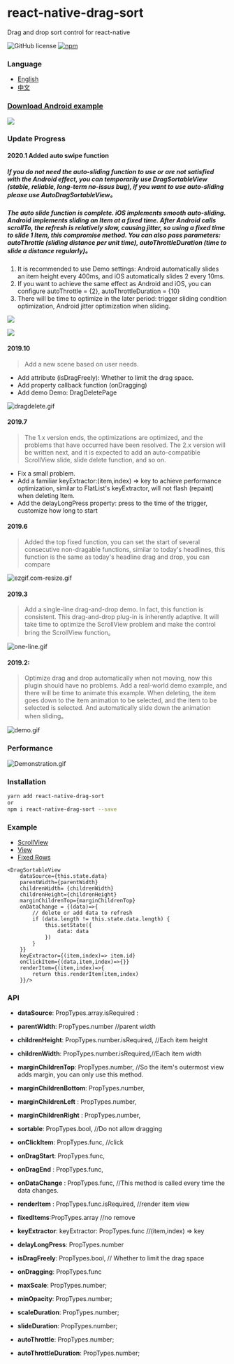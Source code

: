 # react-native-drag-sort
Drag and drop sort control for react-native

![GitHub license](https://img.shields.io/badge/license-MIT-green.svg)
[![npm](https://img.shields.io/npm/v/react-native-drag-sort.svg?style=flat)](https://npmjs.com/package/react-native-drag-sort)

### Language
- [English](https://github.com/mochixuan/react-native-drag-sort/blob/master/README.md) 
- [中文](https://github.com/mochixuan/react-native-drag-sort/blob/master/README_ZH.md)

### [Download Android example](https://fir.im/dragsort)

![](https://user-gold-cdn.xitu.io/2019/12/20/16f227b20501cd75?w=128&h=128&f=png&s=2098)

### Update Progress

#### 2020.1 Added auto swipe function

##### If you do not need the auto-sliding function to use or are not satisfied with the Android effect, you can temporarily use DragSortableView (stable, reliable, long-term no-issus bug), if you want to use auto-sliding please use AutoDragSortableView。

##### The auto slide function is complete. iOS implements smooth auto-sliding. Android implements sliding an Item at a fixed time. After Android calls scrollTo, the refresh is relatively slow, causing jitter, so using a fixed time to slide 1 Item, this compromise method. You can also pass parameters: autoThrottle (sliding distance per unit time), autoThrottleDuration (time to slide a distance regularly)。
1. It is recommended to use Demo settings: Android automatically slides an item height every 400ms, and iOS automatically slides 2 every 10ms.
2. If you want to achieve the same effect as Android and iOS, you can configure autoThrottle = {2}, autoThrottleDuration = {10}
3. There will be time to optimize in the later period: trigger sliding condition optimization, Android jitter optimization when sliding.

![](https://user-gold-cdn.xitu.io/2020/1/31/16ff953e160a4a8c?w=240&h=514&f=gif&s=3394945)

![](https://user-gold-cdn.xitu.io/2020/1/31/16ff9538f47c623a?w=240&h=514&f=gif&s=4241359)

#### 2019.10
> Add a new scene based on user needs.

- Add attribute (isDragFreely): Whether to limit the drag space.
- Add property callback function (onDragging)
- Add demo Demo: DragDeletePage

![dragdelete.gif](https://upload-images.jianshu.io/upload_images/2646598-4d22ddb8f92a6563.gif?imageMogr2/auto-orient/strip)

#### 2019.7 
> The 1.x version ends, the optimizations are optimized, and the problems that have occurred have been resolved. The 2.x version will be written next, and it is expected to add an auto-compatible ScrollView slide, slide delete function, and so on.

- Fix a small problem.
- Add a familiar keyExtractor:(item,index) => key to achieve performance optimization, similar to FlatList's keyExtractor, will not flash (repaint) when deleting Item.
- Add the delayLongPress property: press to the time of the trigger, customize how long to start

#### 2019.6 
> Added the top fixed function, you can set the start of several consecutive non-dragable functions, similar to today's headlines, this function is the same as today's headline drag and drop, you can compare

![ezgif.com-resize.gif](https://upload-images.jianshu.io/upload_images/2646598-405b01d61547c972.gif?imageMogr2/auto-orient/strip)

#### 2019.3
> Add a single-line drag-and-drop demo. In fact, this function is consistent. This drag-and-drop plug-in is inherently adaptive. It will take time to optimize the ScrollView problem and make the control bring the ScrollView function。

![one-line.gif](https://upload-images.jianshu.io/upload_images/2646598-dd17c76291514316.gif?imageMogr2/auto-orient/strip)

#### 2019.2: 
> Optimize drag and drop automatically when not moving, now this plugin should have no problems. Add a real-world demo example, and there will be time to animate this example. When deleting, the item goes down to the item animation to be selected, and the item to be selected is selected. And automatically slide down the animation when sliding。

![demo.gif](https://upload-images.jianshu.io/upload_images/2646598-bd118152420cc0a9.gif?imageMogr2/auto-orient/strip)

### Performance

![Demonstration.gif](https://upload-images.jianshu.io/upload_images/2646598-f3ece6209cb07e43.gif?imageMogr2/auto-orient/strip)

### Installation

```bash
yarn add react-native-drag-sort
or
npm i react-native-drag-sort --save 
```

### Example
- [ScrollView](https://github.com/mochixuan/react-native-drag-sort/blob/master/Example/app/container/ScrollPage.js)
- [View](https://github.com/mochixuan/react-native-drag-sort/blob/master/Example/app/container/NonScrollPage.js)
- [Fixed Rows](https://github.com/mochixuan/react-native-drag-sort/blob/master/Example/app/container/FixedRowsPage.js)

``` react
<DragSortableView
    dataSource={this.state.data}
    parentWidth={parentWidth}
    childrenWidth= {childrenWidth}
    childrenHeight={childrenHeight}
    marginChildrenTop={marginChildrenTop}
    onDataChange = {(data)=>{
        // delete or add data to refresh
        if (data.length != this.state.data.length) {
            this.setState({
                data: data
            })
        }
    }}
    keyExtractor={(item,index)=> item.id}
    onClickItem={(data,item,index)=>{}}
    renderItem={(item,index)=>{
        return this.renderItem(item,index)
    }}/>

```

### API
- **dataSource**: PropTypes.array.isRequired :
- **parentWidth**: PropTypes.number //parent width
- **childrenHeight**: PropTypes.number.isRequired, //Each item height
- **childrenWidth**: PropTypes.number.isRequired,//Each item width

- **marginChildrenTop**: PropTypes.number,  //So the item's outermost view adds margin, you can only use this method.
- **marginChildrenBottom**: PropTypes.number,
- **marginChildrenLeft** : PropTypes.number,
- **marginChildrenRight** : PropTypes.number,

- **sortable**: PropTypes.bool, //Do not allow dragging

- **onClickItem**: PropTypes.func, //click
- **onDragStart**: PropTypes.func, 
- **onDragEnd** : PropTypes.func,
- **onDataChange** : PropTypes.func, //This method is called every time the data changes.
- **renderItem** : PropTypes.func.isRequired, //render item view
- **fixedItems**:PropTypes.array //no remove
- **keyExtractor**: keyExtractor: PropTypes.func //(item,index) => key
- **delayLongPress**: PropTypes.number
- **isDragFreely**: PropTypes.bool, // Whether to limit the drag space
- **onDragging**: PropTypes.func
- **maxScale**: PropTypes.number;
- **minOpacity**: PropTypes.number;
- **scaleDuration**: PropTypes.number;
- **slideDuration**: PropTypes.number;
- **autoThrottle**: PropTypes.number;
- **autoThrottleDuration**: PropTypes.number;